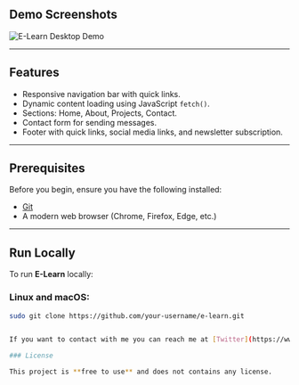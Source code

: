 
## Demo Screenshots

![E-Learn Desktop Demo](./readme-images/desktop.png "Desktop Demo")

---

## Features

- Responsive navigation bar with quick links.
- Dynamic content loading using JavaScript `fetch()`.
- Sections: Home, About, Projects, Contact.
- Contact form for sending messages.
- Footer with quick links, social media links, and newsletter subscription.

---

## Prerequisites

Before you begin, ensure you have the following installed:

- [Git](https://git-scm.com/downloads)  
- A modern web browser (Chrome, Firefox, Edge, etc.)

---

## Run Locally

To run **E-Learn** locally:

### Linux and macOS:
```bash
sudo git clone https://github.com/your-username/e-learn.git


If you want to contact with me you can reach me at [Twitter](https://www.twitter.com/codewithsadee).

### License

This project is **free to use** and does not contains any license.
